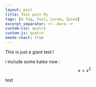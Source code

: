 ```yaml
---
layout: post
title: Test post My
tags: [A Tag, Test, Lorem, Ipsum]
excerpt_separator: <!--more-->
custom-css: quatro
custom-js: quatro
needs-react: true
---
```


This is just a giant test.!

i include some katex now : $$ x = x^2 $$

<div id="test"> test </div>

<div class="reactboard" data-pieces="0,0,0,4,  1,0,6,0,  0,2,0,0,  3,0,16,0"></div>
  

<script>
const AudioContext = window.AudioContext || window.webkitAudioContext;
let audioCtx;
window.onload = function() {
	audioContext = new AudioContext();
	MAX_SIZE = Math.max(4,Math.floor(audioContext.sampleRate/5000));	// corresponds to a 5kHz signal
	var request = new XMLHttpRequest();
	request.open("GET", "../sounds/whistling3.ogg", true);
	request.responseType = "arraybuffer";
	request.onload = function() {
	  audioContext.decodeAudioData( request.response, function(buffer) { 
	    	theBuffer = buffer;
		} );
	}
	request.send();
</script>

<!--more-->


